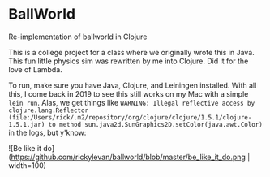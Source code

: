 # BallWorld

Re-implementation of ballworld in Clojure

This is a college project for a class where we originally wrote this in Java. This fun little physics sim was rewritten by me into Clojure. Did it for the love of Lambda.

To run, make sure you have Java, Clojure, and Leiningen installed. With all this, I come back in 2019 to see this still works on my Mac with a simple `lein run`. Alas, we get things like `WARNING: Illegal reflective access by clojure.lang.Reflector (file:/Users/rick/.m2/repository/org/clojure/clojure/1.5.1/clojure-1.5.1.jar) to method sun.java2d.SunGraphics2D.setColor(java.awt.Color)` in the logs, but y'know:

![Be like it do](https://github.com/rickylevan/ballworld/blob/master/be_like_it_do.png | width=100)
